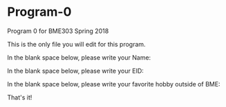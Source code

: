 # Program-0
Program 0 for BME303 Spring 2018

This is the only file you will edit for this program.

In the blank space below, please write your Name: 

In the blank space below, please write your EID: 

In the blank space below, please write your favorite hobby outside of BME: 


That's it!

